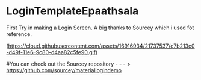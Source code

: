 # LoginTemplateEpaathsala

First Try in making a Login Screen. A big thanks to Sourcey which i used fot reference.

(https://cloud.githubusercontent.com/assets/16916934/21737537/c7b213c0-d49f-11e6-9c80-d4aa82c5fe90.gif)

#You can check out the Sourcey repository - - - > https://github.com/sourcey/materiallogindemo
